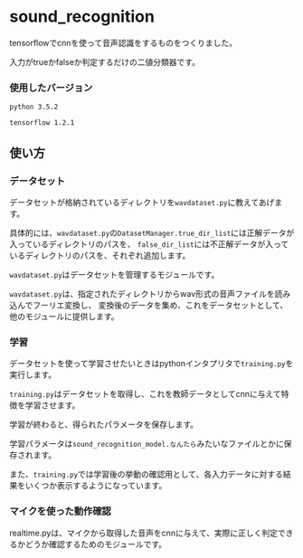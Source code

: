 # sound_recognition

tensorflowでcnnを使って音声認識をするものをつくりました。

入力がtrueかfalseか判定するだけの二値分類器です。


### 使用したバージョン

`python 3.5.2`

`tensorflow 1.2.1`


## 使い方

### データセット

データセットが格納されているディレクトリを`wavdataset.py`に教えてあげます。

具体的には、`wavdataset.py`の`DatasetManager.true_dir_list`には正解データが入っているディレクトリのパスを、
`false_dir_list`には不正解データが入っているディレクトリのパスを、それぞれ追加します。

`wavdataset.py`はデータセットを管理するモジュールです。

`wavdataset.py`は、指定されたディレクトリからwav形式の音声ファイルを読み込んでフーリエ変換し、
変換後のデータを集め、これをデータセットとして、他のモジュールに提供します。



### 学習

データセットを使って学習させたいときはpythonインタプリタで`training.py`を実行します。

`training.py`はデータセットを取得し、これを教師データとしてcnnに与えて特徴を学習させます。

学習が終わると、得られたパラメータを保存します。

学習パラメータは`sound_recognition_model.なんたら`みたいなファイルとかに保存されます。

また、`training.py`では学習後の挙動の確認用として、各入力データに対する結果をいくつか表示するようになっています。



### マイクを使った動作確認

realtime.pyは、マイクから取得した音声をcnnに与えて、実際に正しく判定できるかどうか確認するためのモジュールです。
